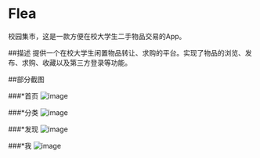 # Flea
校园集市，这是一款方便在校大学生二手物品交易的App。



##描述
提供一个在校大学生闲置物品转让、求购的平台。实现了物品的浏览、发布、求购、收藏以及第三方登录等功能。


##部分截图

###*首页
![image](https://github.com/Fionaaaa/Flea/blob/master/src/main/res/drawable/Screenshot_2016-03-14-12-56-57_com.fiona.tiaozao.png)


###*分类
![image](https://github.com/Fionaaaa/Flea/blob/master/src/main/res/drawable/Screenshot_2016-03-14-12-57-23_com.fiona.tiaozao.png)


###*发现
![image](https://github.com/Fionaaaa/Flea/blob/master/src/main/res/drawable/Screenshot_2016-03-14-12-57-52_com.fiona.tiaozao.png)


###*我
![image](https://github.com/Fionaaaa/Flea/blob/master/src/main/res/drawable/Screenshot_2016-03-14-12-58-40_com.fiona.tiaozao.png)  



